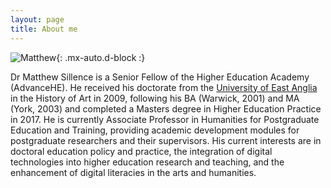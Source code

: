 ```yaml
---
layout: page
title: About me
---
```

![Matthew](https://matthewsillence.github.io/assets/img/IMG_5569.png){: .mx-auto.d-block :}

Dr Matthew Sillence is a Senior Fellow of the Higher Education Academy (AdvanceHE). He received his doctorate from the [University of East Anglia](https://www.uea.ac.uk/) in the History of Art in 2009, following his BA (Warwick, 2001) and MA (York, 2003) and completed a Masters degree in Higher Education Practice in 2017. He is currently Associate Professor in Humanities for Postgraduate Education and Training, providing academic development modules for postgraduate researchers and their supervisors. His current interests are in doctoral education policy and practice, the integration of digital technologies into higher education research and teaching, and the enhancement of digital literacies in the arts and humanities.
